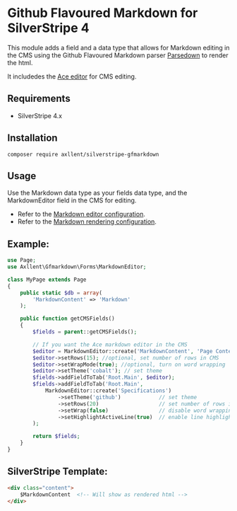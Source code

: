 # Github Flavoured Markdown for SilverStripe 4

This module adds a field and a data type that allows for Markdown editing in the CMS using
the Github Flavoured Markdown parser [Parsedown](http://parsedown.org/) to render the html.

It includedes the [Ace editor](http://ace.c9.io/) for CMS editing.

## Requirements

* SilverStripe 4.x

## Installation

`composer require axllent/silverstripe-gfmarkdown`

## Usage

Use the Markdown data type as your fields data type, and the MarkdownEditor field in the CMS for editing.

- Refer to the [Markdown editor configuration](docs/en/MarkdownEditor.md).
- Refer to the [Markdown rendering configuration](docs/en/Markdown.md).

## Example:

```php
use Page;
use Axllent\Gfmarkdown\Forms\MarkdownEditor;

class MyPage extends Page
{
    public static $db = array(
        'MarkdownContent' => 'Markdown'
    );

    public function getCMSFields()
    {
        $fields = parent::getCMSFields();

        // If you want the Ace markdown editor in the CMS
        $editor = MarkdownEditor::create('MarkdownContent', 'Page Content (Markdown)');
        $editor->setRows(15); //optional, set number of rows in CMS
        $editor->setWrapMode(true); //optional, turn on word wrapping
        $editor->setTheme('cobalt'); // set theme
        $fields->addFieldToTab('Root.Main', $editor);
        $fields->addFieldToTab('Root.Main',
            MarkdownEditor::create('Specifications')
                ->setTheme('github')            // set theme
                ->setRows(20)                   // set number of rows in CMS
                ->setWrap(false)                // disable word wrapping
                ->setHighlightActiveLine(true)  // enable line highlighting
        );

        return $fields;
    }
}
```

## SilverStripe Template:

```html
<div class="content">
    $MarkdownContent  <!-- Will show as rendered html -->
</div>
```
